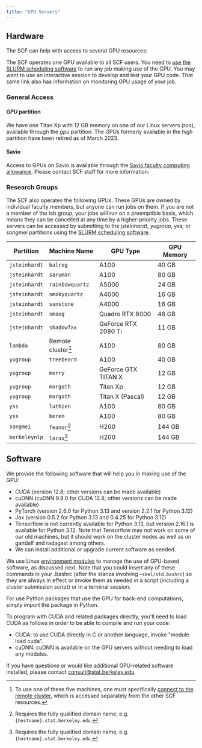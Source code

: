 ```yaml
---
title: "GPU Servers"
---
```


## Hardware

The SCF can help with access to several GPU resources:

The SCF operates one GPU available to all SCF users. You need to [use
the SLURM scheduling software](/servers/cluster/gpus) to run
any job making use of the GPU. You may want to use an interactive
session to develop and test your GPU code. That same link also has
information on monitoring GPU usage of your job.

### General Access

#### *GPU* partition

We have one Titan Xp with 12 GB memory on one of our Linux servers
(roo), available through the *gpu* partition. The GPUs formerly
available in the *high* partition have been retired as of March 2023.

#### Savio

Access to GPUs on Savio is available through the [Savio faculty
computing
allowance](http://research-it.berkeley.edu/services/high-performance-computing/faculty-computing-allowance).
Please contact SCF staff for more information.

### Research Groups

The SCF also operates the following GPUs. These GPUs are owned by
individual faculty members, but anyone can run jobs on them. If you are
not a member of the lab group, your jobs will run on a preemptible basis,
which means they can be cancelled at any time by a higher-priority jobs.
These servers can be accessed by submitting to the *jsteinhardt*,
*yugroup*, *yss,* or *songmei* partitions using the [SLURM scheduling
software](/servers/cluster).

| Partition     | Machine Name            | GPU Type            | GPU Memory |
|---------------|-------------------------|---------------------|------------|
| `jsteinhardt` | `balrog`                | A100                | 40 GB      |
| `jsteinhardt` | `saruman`               | A100                | 80 GB      |
| `jsteinhardt` | `rainbowquartz`         | A5000               | 24 GB      |
| `jsteinhardt` | `smokyquartz`           | A4000               | 16 GB      |
| `jsteinhardt` | `sunstone`              | A4000               | 16 GB      |
| `jsteinhardt` | `smaug`                 | Quadro RTX 8000     | 48 GB      |
| `jsteinhardt` | `shadowfax`             | GeForce RTX 2080 Ti | 11 GB      |
| `lambda`      | Remote cluster[^lambda] | A100                | 80 GB      |
| `yugroup`     | `treebeard`             | A100                | 40 GB      |
| `yugroup`     | `merry`                 | GeForce GTX TITAN X | 12 GB      |
| `yugroup`     | `morgoth`               | Titan Xp            | 12 GB      |
| `yugroup`     | `morgoth`               | Titan X (Pascal)    | 12 GB      |
| `yss`         | `luthien`               | A100                | 80 GB      |
| `yss`         | `beren`                 | A100                | 80 GB      |
| `songmei`     | `feanor`[^fqdn]         | H200                | 144 GB     |
| `berkeleynlp` | `lorax`[^fqdn]          | H200                | 144 GB     |

[^lambda]: To use one of these five machines, one must specifically [connect to the remote cluster](/servers/cluster/gpus#steinhardt-remote-cluster),
which is accessed separately from the other SCF resources.
[^fqdn]: Requires the fully qualified domain name, e.g. `{hostname}.stat.berkeley.edu`.

## Software

We provide the following software that will help you in making use of
the GPU:

- CUDA (version 12.8; other versions can be made available)
- cuDNN (cuDNN 9.8.0 for CUDA 12.8; other versions can be made
  available)
- PyTorch (version 2.6.0 for Python 3.13 and version 2.2.1 for Python
  3.12)
- Jax (version 0.5.2 for Python 3.13 and 0.4.25 for Python 3.12)
- Tensorflow is not currently available for Python 3.13, but version
  2.16.1 is available for Python 3.12. Note that Tensorflow may not work
  on some of our old machines, but it should work on the cluster nodes
  as well as on gandalf and radagast among others.
- We can install additional or upgrade current software as needed. 

We use Linux [environment modules](/faqs/environment-modules) to
manage the use of GPU-based software, as discussed next. Note that you
could insert any of these commands in your .bashrc (after the stanza
involving `~skel/std.bashrc`) so they are always in effect or invoke them
as needed in a script (including a cluster submission script) or in a
terminal session.

For use Python packages that use the GPU for back-end computations,
simply import the package in Python.

To program with CUDA and related packages directly, you'll need
to load CUDA as follows in order to be able to compile and run your
code:

- CUDA: to use CUDA directly in C or another language, invoke "module
  load cuda".
- cuDNN: cuDNN is available on the GPU servers without needing to load
  any modules.

If you have questions or would like additional GPU-related software installed,
please contact consult@stat.berkeley.edu.
